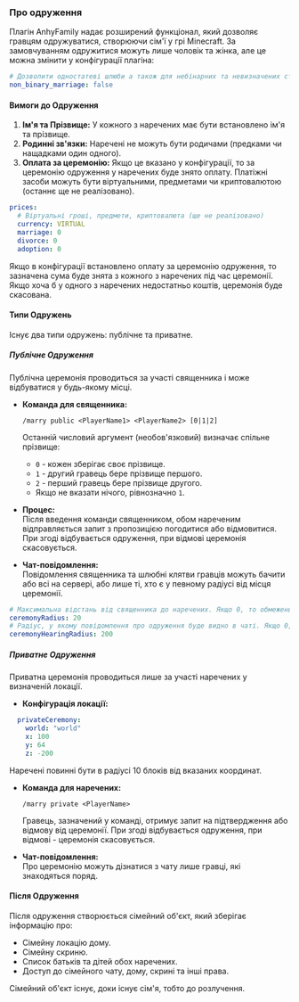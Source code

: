 ### Про одруження

Плагін AnhyFamily надає розширений функціонал, який дозволяє гравцям одружуватися, створюючи сім'ї у грі Minecraft. За замовчуванням одружитися можуть лише чоловік та жінка, але це можна змінити у конфігурації плагіна:

```yaml
# Дозволити одностатеві шлюби а також для небінарних та невизначених статей
non_binary_marriage: false
```

#### Вимоги до Одруження

1. **Ім'я та Прізвище:** У кожного з наречених має бути встановлено ім'я та прізвище.
2. **Родинні зв'язки:** Наречені не можуть бути родичами (предками чи нащадками один одного).
3. **Оплата за церемонію:** Якщо це вказано у конфігурації, то за церемонію одруження у наречених буде знято оплату. Платіжні засоби можуть бути віртуальними, предметами чи криптовалютою (останнє ще не реалізовано).

```yaml
prices:
  # Віртуальні гроші, предмети, криптовалюта (ще не реалізовано)
  currency: VIRTUAL
  marriage: 0
  divorce: 0
  adoption: 0
```
Якщо в конфігурації встановлено оплату за церемонію одруження, то зазначена сума буде знята з кожного з наречених під час церемонії. Якщо хоча б у одного з наречених недостатньо коштів, церемонія буде скасована.

#### Типи Одружень

Існує два типи одружень: публічне та приватне.

##### Публічне Одруження

Публічна церемонія проводиться за участі священника і може відбуватися у будь-якому місці.

- **Команда для священника:**  
  ```
  /marry public <PlayerName1> <PlayerName2> [0|1|2]
  ```
  Останній числовий аргумент (необов'язковий) визначає спільне прізвище:
  - `0` - кожен зберігає своє прізвище.
  - `1` - другий гравець бере прізвище першого.
  - `2` - перший гравець бере прізвище другого.
  - Якщо не вказати нічого, рівнозначно `1`.

- **Процес:**  
  Після введення команди священником, обом нареченим відправляється запит з пропозицією погодитися або відмовитися. При згоді відбувається одруження, при відмові церемонія скасовується.

- **Чат-повідомлення:**  
  Повідомлення священника та шлюбні клятви гравців можуть бачити або всі на сервері, або лише ті, хто є у певному радіусі від місця церемонії.

```yaml
# Максимальна відстань від священника до наречених. Якщо 0, то обмежень немає.
ceremonyRadius: 20
# Радіус, у якому повідомлення про одруження буде видно в чаті. Якщо 0, то всі гравці, які онлайн.
ceremonyHearingRadius: 200
```

##### Приватне Одруження

Приватна церемонія проводиться лише за участі наречених у визначеній локації.

- **Конфігурація локації:**

```yaml
  privateCeremony:
    world: "world"
    x: 100
    y: 64
    z: -200
```
  Наречені повинні бути в радіусі 10 блоків від вказаних координат.

- **Команда для наречених:**
  ```
  /marry private <PlayerName>
  ```
  Гравець, зазначений у команді, отримує запит на підтвердження або відмову від церемонії. При згоді відбувається одруження, при відмові - церемонія скасовується.

- **Чат-повідомлення:**  
  Про церемонію можуть дізнатися з чату лише гравці, які знаходяться поряд.

#### Після Одруження

Після одруження створюється сімейний об'єкт, який зберігає інформацію про:

- Сімейну локацію дому.
- Сімейну скриню.
- Список батьків та дітей обох наречених.
- Доступ до сімейного чату, дому, скрині та інші права.

Сімейний об'єкт існує, доки існує сім'я, тобто до розлучення.